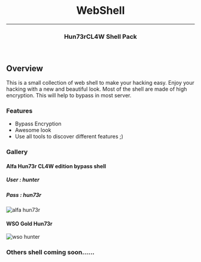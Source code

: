 <h1 align="center">
  <br>
  WebShell
  <br>
</h1>
<hr>
<h3 align="center">
  Hun73rCL4W Shell Pack
 </h3>
<br>
<h2>
  Overview
</h2>
  This is a small collection of web shell to make your hacking easy. Enjoy your hacking with a new and beautiful look. Most of the shell are made of high encryption. This will help to bypass in most server.  

<br>


### Features
- Bypass Encryption
- Awesome look
- Use all tools to discover different features ;)

### Gallery

#### Alfa Hun73r CL4W edition bypass shell
##### User : hunter
##### Pass : hun73r
![alfa hun73r](https://i.imgur.com/266JcVA.png)
<br>
#### WSO Gold Hun73r
![wso hunter](https://i.imgur.com/OX0SFuU.jpg)


### Others shell coming soon......
